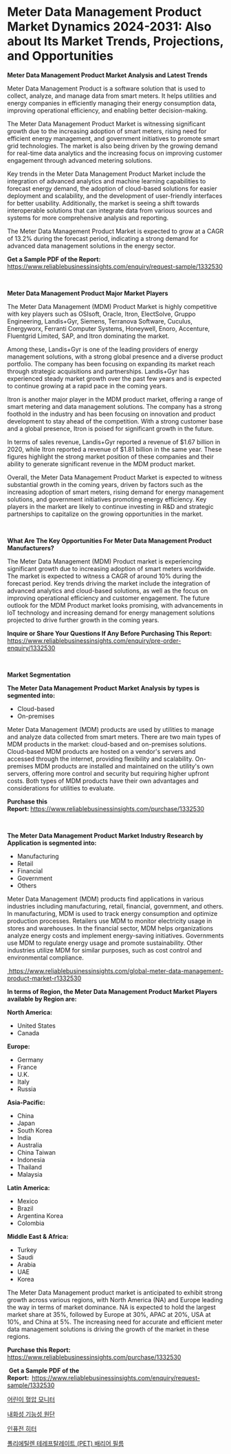 <p><h1>Meter Data Management Product Market Dynamics 2024-2031: Also about Its Market Trends, Projections, and Opportunities</h1></p><p><strong>Meter Data Management Product Market Analysis and Latest Trends</strong></p>
<p><p>Meter Data Management Product is a software solution that is used to collect, analyze, and manage data from smart meters. It helps utilities and energy companies in efficiently managing their energy consumption data, improving operational efficiency, and enabling better decision-making.</p><p>The Meter Data Management Product Market is witnessing significant growth due to the increasing adoption of smart meters, rising need for efficient energy management, and government initiatives to promote smart grid technologies. The market is also being driven by the growing demand for real-time data analytics and the increasing focus on improving customer engagement through advanced metering solutions.</p><p>Key trends in the Meter Data Management Product Market include the integration of advanced analytics and machine learning capabilities to forecast energy demand, the adoption of cloud-based solutions for easier deployment and scalability, and the development of user-friendly interfaces for better usability. Additionally, the market is seeing a shift towards interoperable solutions that can integrate data from various sources and systems for more comprehensive analysis and reporting.</p><p>The Meter Data Management Product Market is expected to grow at a CAGR of 13.2% during the forecast period, indicating a strong demand for advanced data management solutions in the energy sector.</p></p>
<p><strong>Get a Sample PDF of the Report:&nbsp;</strong> <a href="https://www.reliablebusinessinsights.com/enquiry/request-sample/1332530">https://www.reliablebusinessinsights.com/enquiry/request-sample/1332530</a></p>
<p>&nbsp;</p>
<p><strong>Meter Data Management Product Major Market Players</strong></p>
<p><p>The Meter Data Management (MDM) Product Market is highly competitive with key players such as OSIsoft, Oracle, Itron, ElectSolve, Gruppo Engineering, Landis+Gyr, Siemens, Terranova Software, Cuculus, Energyworx, Ferranti Computer Systems, Honeywell, Enoro, Accenture, Fluentgrid Limited, SAP, and Itron dominating the market. </p><p>Among these, Landis+Gyr is one of the leading providers of energy management solutions, with a strong global presence and a diverse product portfolio. The company has been focusing on expanding its market reach through strategic acquisitions and partnerships. Landis+Gyr has experienced steady market growth over the past few years and is expected to continue growing at a rapid pace in the coming years.</p><p>Itron is another major player in the MDM product market, offering a range of smart metering and data management solutions. The company has a strong foothold in the industry and has been focusing on innovation and product development to stay ahead of the competition. With a strong customer base and a global presence, Itron is poised for significant growth in the future.</p><p>In terms of sales revenue, Landis+Gyr reported a revenue of $1.67 billion in 2020, while Itron reported a revenue of $1.81 billion in the same year. These figures highlight the strong market position of these companies and their ability to generate significant revenue in the MDM product market.</p><p>Overall, the Meter Data Management Product Market is expected to witness substantial growth in the coming years, driven by factors such as the increasing adoption of smart meters, rising demand for energy management solutions, and government initiatives promoting energy efficiency. Key players in the market are likely to continue investing in R&D and strategic partnerships to capitalize on the growing opportunities in the market.</p></p>
<p>&nbsp;</p>
<p><strong>What Are The Key Opportunities For Meter Data Management Product Manufacturers?</strong></p>
<p><p>The Meter Data Management (MDM) Product market is experiencing significant growth due to increasing adoption of smart meters worldwide. The market is expected to witness a CAGR of around 10% during the forecast period. Key trends driving the market include the integration of advanced analytics and cloud-based solutions, as well as the focus on improving operational efficiency and customer engagement. The future outlook for the MDM Product market looks promising, with advancements in IoT technology and increasing demand for energy management solutions projected to drive further growth in the coming years.</p></p>
<p><strong>Inquire or Share Your Questions If Any Before Purchasing This Report:</strong> <a href="https://www.reliablebusinessinsights.com/enquiry/pre-order-enquiry/1332530">https://www.reliablebusinessinsights.com/enquiry/pre-order-enquiry/1332530</a></p>
<p>&nbsp;</p>
<p><strong>Market Segmentation</strong></p>
<p><strong>The Meter Data Management Product Market Analysis by types is segmented into:</strong></p>
<p><ul><li>Cloud-based</li><li>On-premises</li></ul></p>
<p><p>Meter Data Management (MDM) products are used by utilities to manage and analyze data collected from smart meters. There are two main types of MDM products in the market: cloud-based and on-premises solutions. Cloud-based MDM products are hosted on a vendor's servers and accessed through the internet, providing flexibility and scalability. On-premises MDM products are installed and maintained on the utility's own servers, offering more control and security but requiring higher upfront costs. Both types of MDM products have their own advantages and considerations for utilities to evaluate.</p></p>
<p><strong>Purchase this Report:&nbsp;</strong><a href="https://www.reliablebusinessinsights.com/purchase/1332530">https://www.reliablebusinessinsights.com/purchase/1332530</a></p>
<p>&nbsp;</p>
<p><strong>The Meter Data Management Product Market Industry Research by Application is segmented into:</strong></p>
<p><ul><li>Manufacturing</li><li>Retail</li><li>Financial</li><li>Government</li><li>Others</li></ul></p>
<p><p>Meter Data Management (MDM) products find applications in various industries including manufacturing, retail, financial, government, and others. In manufacturing, MDM is used to track energy consumption and optimize production processes. Retailers use MDM to monitor electricity usage in stores and warehouses. In the financial sector, MDM helps organizations analyze energy costs and implement energy-saving initiatives. Governments use MDM to regulate energy usage and promote sustainability. Other industries utilize MDM for similar purposes, such as cost control and environmental compliance.</p></p>
<p><a href="https://www.reliablebusinessinsights.com/global-meter-data-management-product-market-r1332530">&nbsp;https://www.reliablebusinessinsights.com/global-meter-data-management-product-market-r1332530</a></p>
<p><strong>In terms of Region, the Meter Data Management Product Market Players available by Region are:</strong></p>
<p>
    <p> <strong> North America: </strong>
        <ul>
            <li>United States</li>
            <li>Canada</li>
        </ul>
        </p> 
    <p> <strong> Europe: </strong>
        <ul>
            <li>Germany</li>
            <li>France</li>
            <li>U.K.</li>
            <li>Italy</li>
            <li>Russia</li>
        </ul>
        </p> 
    <p> <strong> Asia-Pacific: </strong>
        <ul>
            <li>China</li>
            <li>Japan</li>
            <li>South Korea</li>
            <li>India</li>
            <li>Australia</li>
            <li>China Taiwan</li>
            <li>Indonesia</li>
            <li>Thailand</li>
            <li>Malaysia</li>
        </ul>
        </p> 
    <p> <strong> Latin America: </strong>
        <ul>
            <li>Mexico</li>
            <li>Brazil</li>
            <li>Argentina Korea</li>
            <li>Colombia</li>
        </ul>
        </p> 
    <p> <strong> Middle East & Africa: </strong>
        <ul>
            <li>Turkey</li>
            <li>Saudi</li>
            <li>Arabia</li>
            <li>UAE</li>
            <li>Korea</li>
        </ul>
    </p>
    </p>
<p><p>The Meter Data Management product market is anticipated to exhibit strong growth across various regions, with North America (NA) and Europe leading the way in terms of market dominance. NA is expected to hold the largest market share at 35%, followed by Europe at 30%, APAC at 20%, USA at 10%, and China at 5%. The increasing need for accurate and efficient meter data management solutions is driving the growth of the market in these regions.</p></p>
<p><strong>Purchase this Report: </strong><a href="https://www.reliablebusinessinsights.com/purchase/1332530">https://www.reliablebusinessinsights.com/purchase/1332530</a></p>
<p>&nbsp;<strong>Get a Sample PDF of the Report:&nbsp;&nbsp;</strong><a href="https://www.reliablebusinessinsights.com/enquiry/request-sample/1332530">https://www.reliablebusinessinsights.com/enquiry/request-sample/1332530</a></p>
<p><strong></strong></p>
<p><p><a href="https://github.com/plelbej847484502/Market-Research-Report-List-2/blob/main/243329492467.md">어린이 혈압 모니터</a></p><p><a href="https://medium.com/@ethawolf/quot-%EC%86%8C%EB%B0%A9-%EB%82%B4%EC%84%B1-%EC%84%B1%EB%8A%A5-%EC%9B%90%EB%8B%A8-%EC%8B%9C%EC%9E%A5-2031%EB%85%84%EA%B9%8C%EC%A7%80%EC%9D%98-%ED%8A%B8%EB%A0%8C%EB%93%9C-%EC%98%88%EC%B8%A1-%EB%B0%8F-%EA%B2%BD%EC%9F%81-%EB%B6%84%EC%84%9D-quot-b36c99dc0f2c">내화성 기능성 원단</a></p><p><a href="https://github.com/AnthonyWratten/Market-Research-Report-List-1/blob/main/981335792466.md">인퓨전 히터</a></p><p><a href="https://medium.com/@frankfurter67567/%ED%8F%B4%EB%A6%AC%EC%97%90%ED%8B%B8%EB%A0%8C-%ED%85%8C%EB%A0%88%ED%94%84%ED%83%88%EB%A0%88%EC%9D%B4%ED%8A%B8-pet-%EB%B0%94%EB%A6%AC%EC%96%B4-%ED%95%84%EB%A6%84-%EC%8B%9C%EC%9E%A5-%EC%9D%B8%EC%82%AC%EC%9D%B4%ED%8A%B8-%EC%8B%9C%EC%9E%A5-%ED%8A%B8%EB%A0%8C%EB%93%9C-%EC%84%B1%EC%9E%A5-2024%EB%85%84%EB%B6%80%ED%84%B0-2031%EB%85%84%EA%B9%8C%EC%A7%80-%EC%98%88%EC%B8%A1%EB%90%9C-%EA%B2%83-1ec9ade39912">폴리에틸렌 테레프탈레이트 (PET) 배리어 필름</a></p></p>